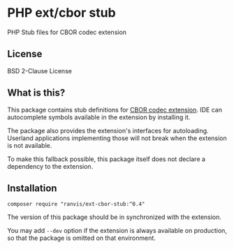 # PHP ext/cbor stub

PHP Stub files for CBOR codec extension


## License

BSD 2-Clause License


## What is this?

This package contains stub definitions for [CBOR codec extension](https://github.com/ranvis/php-ext-cbor/).
IDE can autocomplete symbols available in the extension by installing it.

The package also provides the extension's interfaces for autoloading.
Userland applications implementing those will not break when the extension is not available.

To make this fallback possible, this package itself does not declare a dependency to the extension.


## Installation

`
composer require "ranvis/ext-cbor-stub:^0.4"
`

The version of this package should be in synchronized with the extension.

You may add `--dev` option if the extension is always available on production, so that the package is omitted on that environment.
